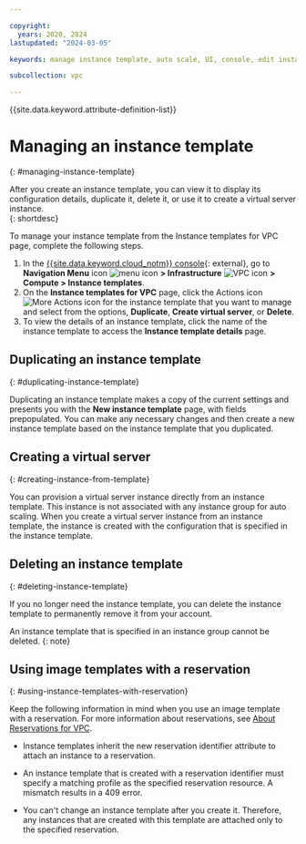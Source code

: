 ```yaml
---

copyright:
  years: 2020, 2024
lastupdated: "2024-03-05"

keywords: manage instance template, auto scale, UI, console, edit instance template, duplicate instance template, delete instance template

subcollection: vpc

---
```


{{site.data.keyword.attribute-definition-list}}

# Managing an instance template 
{: #managing-instance-template}

After you create an instance template, you can view it to display its configuration details, duplicate it, delete it, or use it to create a virtual server instance.   
{: shortdesc}

To manage your instance template from the Instance templates for VPC page, complete the following steps.

1. In the [{{site.data.keyword.cloud_notm}} console](/login){: external}, go to **Navigation Menu** icon ![menu icon](../../icons/icon_hamburger.svg) **> Infrastructure** ![VPC icon](../../icons/vpc.svg) **> Compute > Instance templates**.
2. On the **Instance templates for VPC** page, click the Actions icon ![More Actions icon](../icons/action-menu-icon.svg) for the instance template that you want to manage and select from the options, **Duplicate**, **Create virtual server**, or **Delete**. 
3. To view the details of an instance template, click the name of the instance template to access the **Instance template details** page. 

## Duplicating an instance template
{: #duplicating-instance-template}

Duplicating an instance template makes a copy of the current settings and presents you with the **New instance template** page, with fields prepopulated. You can make any necessary changes and then create a new instance template based on the instance template that you duplicated.

## Creating a virtual server
{: #creating-instance-from-template}

You can provision a virtual server instance directly from an instance template. This instance is not associated with any instance group for auto scaling. When you create a virtual server instance from an instance template, the instance is created with the configuration that is specified in the instance template.

## Deleting an instance template
{: #deleting-instance-template}

If you no longer need the instance template, you can delete the instance template to permanently remove it from your account. 

An instance template that is specified in an instance group cannot be deleted. 
{: note}

## Using image templates with a reservation
{: #using-instance-templates-with-reservation}

Keep the following information in mind when you use an image template with a reservation. For more information about reservations, see [About Reservations for VPC](/docs/vpc?topic=vpc-about-reserved-virtual-servers-vpc).

* Instance templates inherit the new reservation identifier attribute to attach an instance to a reservation.

* An instance template that is created with a reservation identifier must specify a matching profile as the specified reservation resource. A mismatch results in a 409 error.

* You can't change an instance template after you create it. Therefore, any instances that are created with this template are attached only to the specified reservation.
